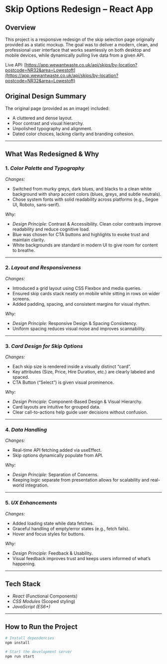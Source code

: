 # Skip Options Redesign – React App

## Overview

This project is a responsive redesign of the skip selection page originally provided as a static mockup. The goal was to deliver a modern, clean, and professional user interface that works seamlessly on both desktop and mobile devices, while dynamically pulling live data from a given API.

Live API: [https://app.wewantwaste.co.uk/api/skips/by-location?postcode=NR32&area=Lowestoft](https://app.wewantwaste.co.uk/api/skips/by-location?postcode=NR32&area=Lowestoft)

## Original Design Summary

The original page (provided as an image) included:

- A cluttered and dense layout.
- Poor contrast and visual hierarchy.
- Unpolished typography and alignment.
- Dated color choices, lacking clarity and branding cohesion.

---

## What Was Redesigned & Why

### 1. *Color Palette and Typography*

*Changes:*
- Switched from murky greys, dark blues, and blacks to a clean white background with sharp accent colors (blues, greys, and subtle neutrals).
- Chose system fonts with solid readability across platforms (e.g., Segoe UI, Roboto, sans-serif).

*Why:*
- *Design Principle:* Contrast & Accessibility. Clean color contrasts improve readability and reduce cognitive load.
- Blue was chosen for CTA buttons and highlights to evoke trust and maintain clarity.
- White backgrounds are standard in modern UI to give room for content to breathe.

---

### 2. *Layout and Responsiveness*

*Changes:*
- Introduced a grid layout using CSS Flexbox and media queries.
- Ensured skip cards stack neatly on mobile while sitting in rows on wider screens.
- Added padding, spacing, and consistent margins for visual rhythm.

*Why:*
- *Design Principle:* Responsive Design & Spacing Consistency.
- Uniform spacing reduces visual noise and improves scannability.

---

### 3. *Card Design for Skip Options*

*Changes:*
- Each skip size is rendered inside a visually distinct “card”.
- Key attributes (Size, Price, Hire Duration, etc.) are clearly labeled and spaced.
- CTA Button (“Select”) is given visual prominence.

*Why:*
- *Design Principle:* Component-Based Design & Visual Hierarchy.
- Card layouts are intuitive for grouped data.
- Clear call-to-actions help guide user decisions without confusion.

---

### 4. *Data Handling*

*Changes:*
- Real-time API fetching added via useEffect.
- Skip options dynamically populate from API.

*Why:*
- *Design Principle:* Separation of Concerns.
- Keeping logic separate from presentation allows for scalability and real-world integration.

---

### 5. *UX Enhancements*

*Changes:*
- Added loading state while data fetches.
- Graceful handling of empty/error states (e.g., fetch fails).
- Hover and focus styles for buttons.

*Why:*
- *Design Principle:* Feedback & Usability.
- Visual feedback improves trust and keeps users informed of what’s happening.

---

## Tech Stack

- *React* (Functional Components)
- *CSS Modules* (Scoped styling)
- *JavaScript (ES6+)*


---

## How to Run the Project

```bash
# Install dependencies
npm install

# Start the development server
npm run start
